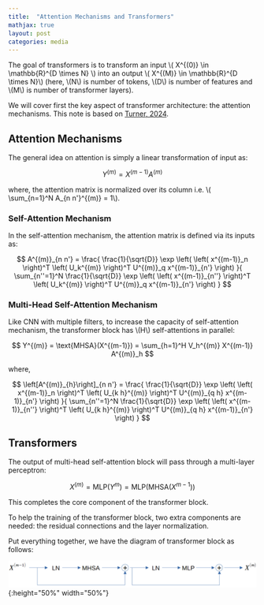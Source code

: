 ```yaml
---
title:  "Attention Mechanisms and Transformers"
mathjax: true
layout: post
categories: media
---
```


The goal of transformers is to transform an input \\( X^{(0)} \in \mathbb{R}^{D \times N} \\) into an output \\( X^{(M)} \in \mathbb{R}^{D \times N}\\) (here, \\(N\\) is number of tokens, \\(D\\) is number of features and \\(M\\) is number of transformer layers).

We will cover first the key aspect of transformer architecture: the attention mechanisms. This note is based on [Turner, 2024](https://arxiv.org/abs/2304.10557).

## Attention Mechanisms

The general idea on attention is simply a linear transformation of input as:

$$
Y^{(m)} = X^{(m-1)} A^{(m)}
$$

where, the attention matrix is normalized over its column i.e. \\( \sum_{n=1}^N A_{n n'}^{(m)} = 1\\).

### Self-Attention Mechanism

In the self-attention mechanism, the attention matrix is defined via its inputs as:

$$
A^{(m)}_{n n'} = \frac{ \frac{1}{\sqrt{D}} \exp \left( \left( x^{(m-1)}_n \right)^T \left( U_k^{(m)} \right)^T U^{(m)}_q x^{(m-1)}_{n'} \right) }{ \sum_{n''=1}^N \frac{1}{\sqrt{D}} \exp \left( \left( x^{(m-1)}_{n''} \right)^T \left( U_k^{(m)} \right)^T U^{(m)}_q x^{(m-1)}_{n'} \right) }
$$

### Multi-Head Self-Attention Mechanism

Like CNN with multiple filters, to increase the capacity of self-attention mechanism, the transformer block has \\(H\\) self-attentions in parallel:

$$
Y^{(m)} = \text{MHSA}(X^{(m-1)}) = \sum_{h=1}^H V_h^{(m)} X^{(m-1)} A^{(m)}_h
$$

where,

$$
\left[A^{(m)}_{h}\right]_{n n'} = \frac{ \frac{1}{\sqrt{D}} \exp \left( \left( x^{(m-1)}_n \right)^T \left( U_{k h}^{(m)} \right)^T U^{(m)}_{q h} x^{(m-1)}_{n'} \right) }{ \sum_{n''=1}^N \frac{1}{\sqrt{D}} \exp \left( \left( x^{(m-1)}_{n''} \right)^T \left( U_{k h}^{(m)} \right)^T U^{(m)}_{q h} x^{(m-1)}_{n'} \right) }
$$

## Transformers

The output of multi-head self-attention block will pass through a multi-layer perceptron:

$$
X^{(m)} = \text{MLP}(Y^{m}) = \text{MLP}( \text{MHSA}(X^{m-1}) )
$$

This completes the core component of the transformer block.

To help the training of the transformer block, two extra components are needed: the residual connections and the layer normalization.

Put everything together, we have the diagram of transformer block as follows:

![transformer_block](/images/transformer_block.png){:height="50%" width="50%"}
